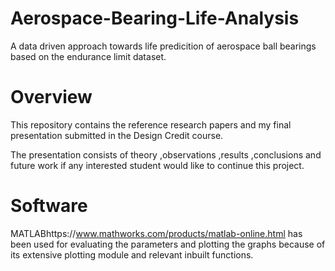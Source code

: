 # Aerospace-Bearing-Life-Analysis
A data driven approach towards life predicition of aerospace ball bearings based on the endurance limit dataset.

# Overview
This repository contains the reference research papers and my final presentation submitted in the Design Credit course.

The presentation consists of theory ,observations ,results ,conclusions and future work if any interested student would like to continue this project.

# Software 
MATLABhttps://www.mathworks.com/products/matlab-online.html has been used for evaluating the parameters and plotting the graphs because of its extensive plotting module and relevant inbuilt functions.
